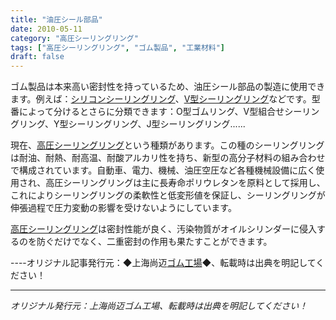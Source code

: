 ```yaml
---
title: "油圧シール部品"
date: 2010-05-11
category: "高圧シーリングリング"
tags: ["高圧シーリングリング", "ゴム製品", "工業材料"]
draft: false
---
```


ゴム製品は本来高い密封性を持っているため、油圧シール部品の製造に使用できます。例えば：[シリコンシーリングリング](http://www.smpolymer.com/)、[V型シーリングリング](http://www.smpolymer.com/)などです。型番によって分けるとさらに分類できます：O型ゴムリング、V型組合せシーリングリング、Y型シーリングリング、J型シーリングリング......

現在、[高圧シーリングリング](http://www.smpolymer.com/gaoyamifengquan/)という種類があります。この種のシーリングリングは耐油、耐熱、耐高温、耐酸アルカリ性を持ち、新型の高分子材料の組み合わせで構成されています。自動車、電力、機械、油圧空圧など各種機械設備に広く使用され、高圧シーリングリングは主に長寿命ポリウレタンを原料として採用し、これによりシーリングリングの柔軟性と低変形値を保証し、シーリングリングが伸張過程で圧力変動の影響を受けないようにしています。

[高圧シーリングリング](http://www.smpolymer.com/gaoyamifengquan/)は密封性能が良く、汚染物質がオイルシリンダーに侵入するのを防ぐだけでなく、二重密封の作用も果たすことができます。

----オリジナル記事発行元：◆上海尚迈[ゴム工場](http://www.smpolymer.com/)◆、転載時は出典を明記してください！

---

*オリジナル発行元：上海尚迈ゴム工場、転載時は出典を明記してください！*